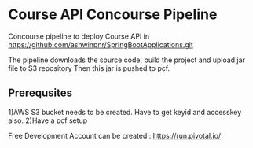 # Course API Concourse Pipeline
Concourse pipeline to deploy Course API in https://github.com/ashwinpnr/SpringBootApplications.git

The pipeline downloads the source code, build the project and upload jar file to S3 repository
Then this jar is pushed to pcf.

Prerequsites
------------------
1)AWS S3 bucket needs to be created. Have to get keyid and accesskey also.
2)Have a pcf setup
   
   Free Development Account can be created : https://run.pivotal.io/
